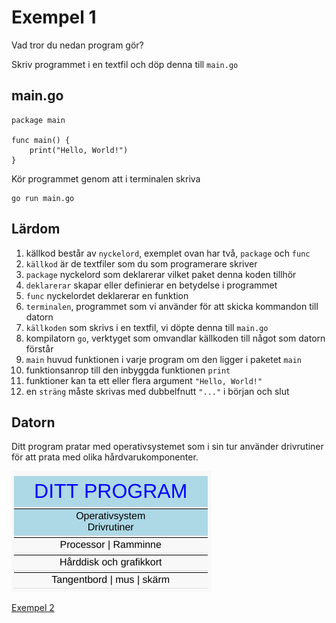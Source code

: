 # Exempel 1

Vad tror du nedan program gör?

Skriv programmet i en textfil och döp denna till `main.go`

## main.go

	package main

	func main() {
		print("Hello, World!")
	}

Kör programmet genom att i terminalen skriva

    go run main.go
	

## Lärdom

1. källkod består av `nyckelord`, exemplet ovan har två, `package` och `func`
1. `källkod` är de textfiler som du som programerare skriver
1. `package` nyckelord som deklarerar vilket paket denna koden tillhör
1. `deklarerar` skapar eller definierar en betydelse i programmet
1. `func` nyckelordet deklarerar en funktion
1. `terminalen`, programmet som vi använder för att skicka kommandon till datorn
1. `källkoden` som skrivs i en textfil, vi döpte denna till `main.go`
1. kompilatorn `go`, verktyget som omvandlar källkoden till något som datorn förstår
1. `main` huvud funktionen i varje program om den ligger i paketet `main`
1. funktionsanrop till den inbyggda funktionen `print`
1. funktioner kan ta ett eller flera argument `"Hello, World!"`
1. en `sträng` måste skrivas med dubbelfnutt `"..."` i början och slut


## Datorn

Ditt program pratar med operativsystemet som i sin tur använder
drivrutiner för att prata med olika hårdvarukomponenter.

![Översikt](overview.png)

[Exempel 2](../exempel2/README.md#exempel-2)
